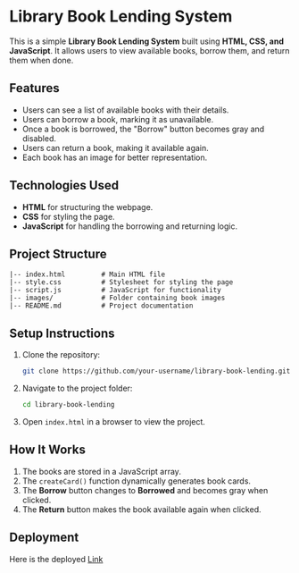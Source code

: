 # Library Book Lending System

This is a simple **Library Book Lending System** built using **HTML, CSS, and JavaScript**. It allows users to view available books, borrow them, and return them when done.

## Features
- Users can see a list of available books with their details.
- Users can borrow a book, marking it as unavailable.
- Once a book is borrowed, the "Borrow" button becomes gray and disabled.
- Users can return a book, making it available again.
- Each book has an image for better representation.

## Technologies Used
- **HTML** for structuring the webpage.
- **CSS** for styling the page.
- **JavaScript** for handling the borrowing and returning logic.

## Project Structure
```
|-- index.html         # Main HTML file
|-- style.css          # Stylesheet for styling the page
|-- script.js          # JavaScript for functionality
|-- images/            # Folder containing book images
|-- README.md          # Project documentation
```

## Setup Instructions
1. Clone the repository:
   ```sh
   git clone https://github.com/your-username/library-book-lending.git
   ```
2. Navigate to the project folder:
   ```sh
   cd library-book-lending
   ```
3. Open `index.html` in a browser to view the project.

## How It Works
1. The books are stored in a JavaScript array.
2. The `createCard()` function dynamically generates book cards.
3. The **Borrow** button changes to **Borrowed** and becomes gray when clicked.
4. The **Return** button makes the book available again when clicked.


## Deployment
Here is the deployed [Link](https://book-lending-eta.vercel.app/)


